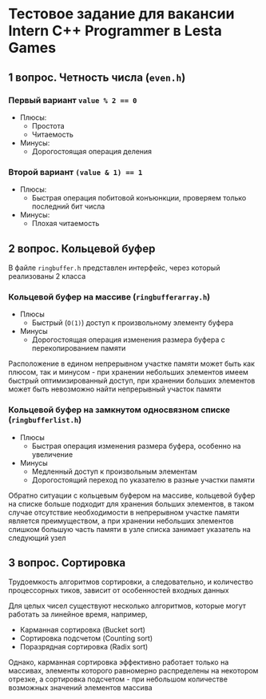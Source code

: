 # Тестовое задание для вакансии Intern C++ Programmer в Lesta Games
## 1 вопрос. Четность числа (```even.h```)
### Первый вариант ```value % 2 == 0```
* Плюсы:
  + Простота
  + Читаемость
* Минусы:
  + Дорогостоящая операция деления
### Второй вариант ```(value & 1) == 1```
* Плюсы:
  + Быстрая операция побитовой конъюнкции, проверяем только последний бит числа
* Минусы:
  + Плохая читаемость
## 2 вопрос. Кольцевой буфер
В файле ```ringbuffer.h``` представлен интерфейс, через который реализованы 2 класса
### Кольцевой буфер на массиве (```ringbufferarray.h```)
* Плюсы
  + Быстрый (```O(1)```) доступ к произвольному элементу буфера
* Минусы
  + Дорогостоящая операция изменения размера буфера с перекопированием памяти

Расположение в едином непрерывном участке памяти может быть как плюсом, так и минусом - при хранении небольших элементов имеем быстрый оптимизированный доступ, при хранении больших элементов может быть невозможно найти непрерывный участок памяти
### Кольцевой буфер на замкнутом односвязном списке (```ringbufferlist.h```)
* Плюсы
  + Быстрая операция изменения размера буфера, особенно на увеличение
* Минусы
  + Медленный доступ к произвольным элементам
  + Дорогостоящий переход по указателю в разные участки памяти

Обратно ситуации с кольцевым буфером на массиве, кольцевой буфер на списке больше подходит для хранения больших элементов, в таком случае отсутствие необходимости в непрерывном участке памяти является преимуществом, а при хранении небольших элементов слишком большую часть памяти в узле списка занимает указатель на следующий узел
## 3 вопрос. Сортировка
Трудоемкость алгоритмов сортировки, а следовательно, и количество процессорных тиков, зависит от особенностей входных данных

Для целых чисел существуют несколько алгоритмов, которые могут работать за линейное время, например,
* Карманная сортировка (Bucket sort)
* Сортировка подсчетом (Counting sort)
* Поразрядная сортировка (Radix sort)

Однако, карманная сортировка эффективно работает только на массивах, элементы которого равномерно распределены на некотором отрезке, а сортировка подсчетом - при небольшом количестве возможных значений элементов массива
